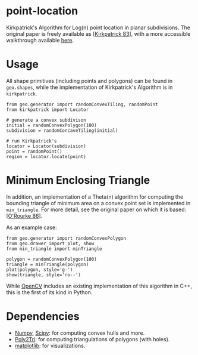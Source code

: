 point-location
==============

Kirkpatrick's Algorithm for Log(n) point location in planar subdivisions. The original paper is freely available as [[Kirkpatrick 83](http://www.cs.princeton.edu/courses/archive/fall05/cos528/handouts/Optimal%20Search%20In%20Planar.pdf)], with a more accessible walkthrough available [here](http://cgm.cs.mcgill.ca/~athens/cs507/Projects/2002/PaulSandulescu/).

# Usage

All shape primitives (including points and polygons) can be found in `geo.shapes`, while the implementation of Kirkpatrick's Algorithm is in `kirkpatrick`.

```
from geo.generator import randomConvexTiling, randomPoint
from kirkpatrick import Locator

# generate a convex subdivison
initial = randomConvexPolygon(100)
subdivision = randomConcaveTiling(initial)

# run Kirkpatrick's
locator = Locator(subdivision)
point = randomPoint()
region = locator.locate(point)
```

# Minimum Enclosing Triangle

In addition, an implementation of a Theta(n) algorithm for computing the bounding triangle of minimum area on a convex point set is implemented in `min_triangle`. For more detail, see the original paper on which it is based: [[O'Rourke 86](http://prografix.narod.ru/source/orourke1986.pdf)].

As an example case:

```
from geo.generator import randomConvexPolygon
from geo.drawer import plot, show
from min_triangle import minTriangle

polygon = randomConvexPolygon(100)
triangle = minTriangle(polygon)
plot(polygon, style='g-')
show(triangle, style='ro--')
```

While [OpenCV](http://docs.opencv.org/master/modules/imgproc/doc/structural_analysis_and_shape_descriptors.html#minenclosingtriangle) includes an existing implementation of this algorithm in C++, this is the first of its kind in Python.

# Dependencies

- [Numpy](http://www.numpy.org), [Scipy](http://scipy.org): for computing convex hulls and more.
- [Poly2Tri](http://code.google.com/p/poly2tri/): for computing triangulations of polygons (with holes).
- [matplotlib](http://matplotlib.org): for visualizations.